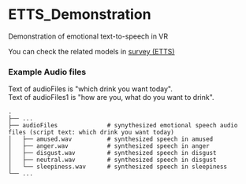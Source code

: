 # ETTS_Demonstration
Demonstration of emotional text-to-speech in VR

You can check the related models in [survey (ETTS)](https://docs.google.com/document/d/1L-RAx5Hvig_Vhw9nAmLkuEQhZPz8bIqS-hlJW2zPfNk/edit?usp=sharing)

### Example Audio files
Text of audioFiles is "which drink you want today".  
Text of audioFiles1 is "how are you, what do you want to drink".

    .
    ├── ...
    ├── audioFiles              # synythesized emotional speech audio files (script text: which drink you want today)
    │   ├── amused.wav          # synthesized speech in amused
    │   ├── anger.wav           # synthesized speech in anger
    │   ├── disgust.wav         # synthesized speech in disgust
    │   ├── neutral.wav         # synthesized speech in disgust
    │   └── sleepiness.wav      # synthesized speech in sleepiness
    └── ...
